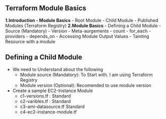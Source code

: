 ## Terraform Module Basics
**1.Introduction - Module Basics**
    - Root Module
    - Child Module
    - Published Modules (Terraform Registry)
**2.Module Basics**
    - Defining a Child Module
        - Source (Mandatory)
        - Version
        - Meta-aurgements 
            - count 
            - for_each
            - providers
            - depends_on
        - Accessing Module Output Values
        - Tainting Resource with a module
## Defining a Child Module 
- We need to Understand about the following
    - Module source (Mandatory): To Start with. I am using Terraform Registry
    - Module version (Optional): Recomended to use module version
- Create a sample EC2-Instance Module
    - c1-versions.tf : Standard
    - c2-varibles.tf : Standard
    - c3-ami-datasource.tf Standard
    - c4-ec2-instance-module.tf